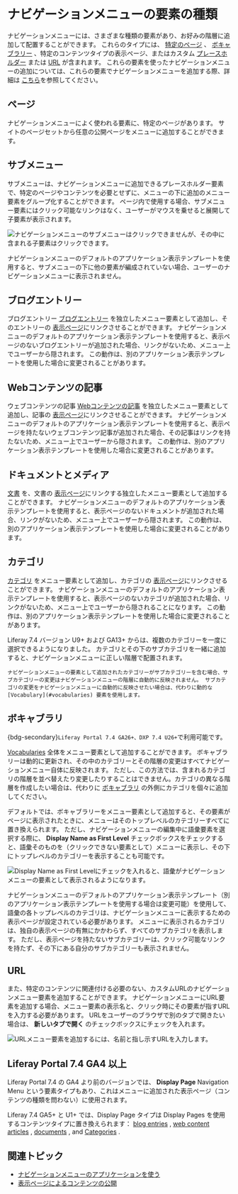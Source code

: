 # ナビゲーションメニューの要素の種類

ナビゲーションメニューには、さまざまな種類の要素があり、お好みの階層に追加して配置することができます。 これらのタイプには、 [特定のページ](#pages) 、 [ボキャブラリー](#vocabularies) 、特定のコンテンツタイプの表示ページ、またはカスタム [プレースホルダー](#submenus) または [URL](#urls) が含まれます。 これらの要素を使ったナビゲーションメニューの追加については、これらの要素でナビゲーションメニューを追加する際、詳細は [こちら](./using-the-navigation-menus-application.md)を参照してください。

## ページ

ナビゲーションメニューによく使われる要素に、特定のページがあります。 サイトのページセットから任意の公開ページをメニューに追加することができます。

## サブメニュー

サブメニューは、ナビゲーションメニューに追加できるプレースホルダー要素で、特定のページやコンテンツを必要とせずに、メニューの下に追加のメニュー要素をグループ化することができます。 ページ内で使用する場合、サブメニュー要素にはクリック可能なリンクはなく、ユーザーがマウスを乗せると展開して子要素が表示されます。

![ナビゲーションメニューのサブメニューはクリックできませんが、その中に含まれる子要素はクリックできます。](./navigation-menu-element-types/images/01.png)

ナビゲーションメニューのデフォルトのアプリケーション表示テンプレートを使用すると、サブメニューの下に他の要素が編成されていない場合、ユーザーのナビゲーションメニューに表示されません。

## ブログエントリー

ブログエントリー [ブログエントリー](../../content-authoring-and-management/blogs/adding-blog-entries.md) を独立したメニュー要素として追加し、そのエントリーの [表示ページ](../displaying-content/using-display-page-templates/publishing-content-with-display-pages.md)にリンクさせることができます。 ナビゲーションメニューのデフォルトのアプリケーション表示テンプレートを使用すると、表示ページのないブログエントリーが追加された場合、リンクがないため、メニュー上でユーザーから隠されます。 この動作は、別のアプリケーション表示テンプレートを使用した場合に変更されることがあります。

## Webコンテンツの記事

ウェブコンテンツの記事 [Webコンテンツの記事](../../content-authoring-and-management/web-content/web-content-articles/adding-a-basic-web-content-article.md) を独立したメニュー要素として追加し、記事の [表示ページ](../displaying-content/using-display-page-templates/publishing-content-with-display-pages.md)にリンクさせることができます。 ナビゲーションメニューのデフォルトのアプリケーション表示テンプレートを使用すると、表示ページを持たないウェブコンテンツ記事が追加された場合、その記事はリンクを持たないため、メニュー上でユーザーから隠されます。 この動作は、別のアプリケーション表示テンプレートを使用した場合に変更されることがあります。

## ドキュメントとメディア

[文書](../../content-authoring-and-management/documents-and-media.md) を、文書の [表示ページ](../displaying-content/using-display-page-templates/publishing-content-with-display-pages.md)にリンクする独立したメニュー要素として追加することができます。 ナビゲーションメニューのデフォルトのアプリケーション表示テンプレートを使用すると、表示ページのないドキュメントが追加された場合、リンクがないため、メニュー上でユーザーから隠されます。 この動作は、別のアプリケーション表示テンプレートを使用した場合に変更されることがあります。

## カテゴリ

[カテゴリ](../../content-authoring-and-management/tags-and-categories/defining-categories-and-vocabularies-for-content.md#defining-categories) をメニュー要素として追加し、カテゴリの [表示ページ](../displaying-content/using-display-page-templates/publishing-content-with-display-pages.md)にリンクさせることができます。 ナビゲーションメニューのデフォルトのアプリケーション表示テンプレートを使用すると、表示ページのないカテゴリが追加された場合、リンクがないため、メニュー上でユーザーから隠されることになります。 この動作は、別のアプリケーション表示テンプレートを使用した場合に変更されることがあります。

Liferay 7.4 バージョン U9+ および GA13+ からは、複数のカテゴリーを一度に選択できるようになりました。 カテゴリとその下のサブカテゴリを一緒に追加すると、ナビゲーションメニューに正しい階層で配置されます。

```{note}
ナビゲーションメニューの要素として追加されたカテゴリーがサブカテゴリーを含む場合、サブカテゴリーの変更はナビゲーションメニューの階層に自動的に反映されません。 サブカテゴリの変更をナビゲーションメニューに自動的に反映させたい場合は、代わりに動的な [Vocabulary](#vocabularies) 要素を使用します。
```

## ボキャブラリ

{bdg-secondary}`Liferay Portal 7.4 GA26+、DXP 7.4 U26+`で利用可能です。

[Vocabularies](../../content-authoring-and-management/tags-and-categories/defining-categories-and-vocabularies-for-content.md#defining-vocabularies) 全体をメニュー要素として追加することができます。 ボキャブラリーは動的に更新され、その中のカテゴリーとその階層の変更はすべてナビゲーションメニュー自体に反映されます。 ただし、この方法では、含まれるカテゴリの階層を並べ替えたり変更したりすることはできません。カテゴリの異なる階層を作成したい場合は、代わりに [ボキャブラリ](#categories) の外側にカテゴリを個々に追加してください。

デフォルトでは、ボキャブラリーをメニュー要素として追加すると、その要素がページに表示されたときに、メニューはそのトップレベルのカテゴリーすべてに置き換えられます。 ただし、ナビゲーションメニューの編集中に語彙要素を選択する際に、 **Display Name as First Level** チェックボックスをチェックすると、語彙そのものを（クリックできない要素として）メニューに表示し、その下にトップレベルのカテゴリーを表示することも可能です。

![Display Name as First Levelにチェックを入れると、語彙がナビゲーションメニューの要素として表示されるようになります。](./navigation-menu-element-types/images/02.png)

ナビゲーションメニューのデフォルトのアプリケーション表示テンプレート（別のアプリケーション表示テンプレートを使用する場合は変更可能）を使用して、語彙の各トップレベルのカテゴリは、ナビゲーションメニューに表示するための表示ページが設定されている必要があります。 メニューに表示されるカテゴリは、独自の表示ページの有無にかかわらず、すべてのサブカテゴリを表示します。 ただし、表示ページを持たないサブカテゴリーは、クリック可能なリンクを持たず、その下にある自分のサブカテゴリーも表示されません。

## URL

また、特定のコンテンツに関連付ける必要のない、カスタムURLのナビゲーションメニュー要素を追加することができます。 ナビゲーションメニューにURL要素を追加する場合、メニュー要素の表示名と、クリック時にその要素が指すURLを入力する必要があります。 URLをユーザーのブラウザで別のタブで開きたい場合は、 **新しいタブで開く** のチェックボックスにチェックを入れます。

![URLメニュー要素を追加するには、名前と指し示すURLを入力します。](./navigation-menu-element-types/images/03.png)

## Liferay Portal 7.4 GA4 以上

Liferay Portal 7.4 の GA4 より前のバージョンでは、 **Display Page** Navigation Menu という要素タイプもあり、これはメニューに追加された表示ページ（コンテンツの種類を問わない）に使用されます。

Liferay 7.4 GA5+ と U1+ では、Display Page タイプは Display Pages を使用するコンテンツタイプに置き換えられます： [blog entries](#blogs-entries) , [web content articles](#web-content-articles) , [documents](#documents) , and [Categories](#categories) .

## 関連トピック

* [ナビゲーションメニューのアプリケーションを使う](./using-the-navigation-menus-application.md)
* [表示ページによるコンテンツの公開](../displaying-content/using-display-page-templates/publishing-content-with-display-pages.md)
